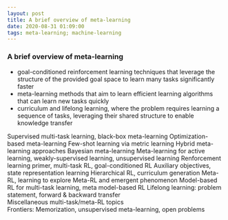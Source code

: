 ```yaml
---
layout: post
title: A brief overview of meta-learning
date: 2020-08-31 01:09:00
tags: meta-learning; machine-learning
---
```




### A brief overview of meta-learning

* goal-conditioned reinforcement learning techniques that leverage the structure of the provided goal space to learn many tasks significantly faster
* meta-learning methods that aim to learn efficient learning algorithms that can learn new tasks quickly
* curriculum and lifelong learning, where the problem requires learning a sequence of tasks, leveraging their shared structure to enable knowledge transfer

 Supervised multi-task learning, black-box meta-learning
 Optimization-based meta-learning
 Few-shot learning via metric learning
 Hybrid meta-learning approaches
 Bayesian meta-learning
 Meta-learning for active learning, weakly-supervised learning, unsupervised learning
 Renforcement learning primer, multi-task RL, goal-conditioned RL
 Auxiliary objectives, state representation learning
 Hierarchical RL, curriculum generation
 Meta-RL, learning to explore
 Meta-RL and emergent phenomenon
 Model-based RL for multi-task learning, meta model-based RL
 Lifelong learning: problem statement, forward & backward transfer	
 Miscellaneous multi-task/meta-RL topics	
 Frontiers: Memorization, unsupervised meta-learning, open problems